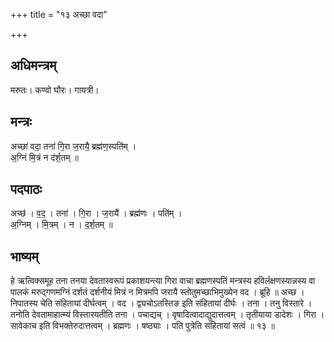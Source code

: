 +++
title = "१३ अच्छा वदा"

+++
## अधिमन्त्रम्
मरुतः। कण्वो घौरः। गायत्री।

## मन्त्रः
अच्छा॑ वदा॒ तना॑ गि॒रा ज॒रायै॒ ब्रह्म॑ण॒स्पति॑म् ।  
अ॒ग्निं मि॒त्रं न द॑र्श॒तम् ॥

## पदपाठः
अच्छ॑ । व॒द॒ । तना॑ । गि॒रा । ज॒रायै॑ । ब्रह्म॑णः । पति॑म् ।  
अ॒ग्निम् । मि॒त्रम् । न । द॒र्श॒तम् ॥

## भाष्यम्
हे ऋत्विक्समूह तना तनया देवतास्वरूपं प्रकाशयन्त्या गिरा वाचा ब्रह्मणस्पतिं मन्त्रस्य हविर्लक्षणस्यान्नस्य वा पालकं मरुद्गणमग्निं दर्शतं दर्शनीयं मित्रं न मित्रमपि जरायै स्तोतुमच्छाभिमुख्येन वद । ब्रूहि ॥ अच्छ । निपातस्य चेति संहितायां दीर्घत्वम् । वद । द्व्यचोऽतस्तिङ इति संहितायां दीर्घः । तना । तनु विस्तारे । तनोति देवतामाहात्म्यं विस्तारयतीति तना । पचाद्यच् । वृषादित्वादाद्युदात्तत्वम् । तृतीयाया डादेशः । गिरा । सावेकाच इति विभक्तेरुदात्तत्वम् । ब्रह्मणः । षष्ठ्याः । पति पुत्रेति संहितायां सत्वं ॥ १३ ॥